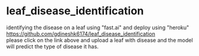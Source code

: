 # leaf_disease_identification
identifying the disease on a leaf using "fast.ai" and deploy using "heroku"
<br>https://github.com/gdineshk6174/leaf_disease_identification
<br>please click on the link above and upload a leaf with disease and the model will predict the type of disease it has.
